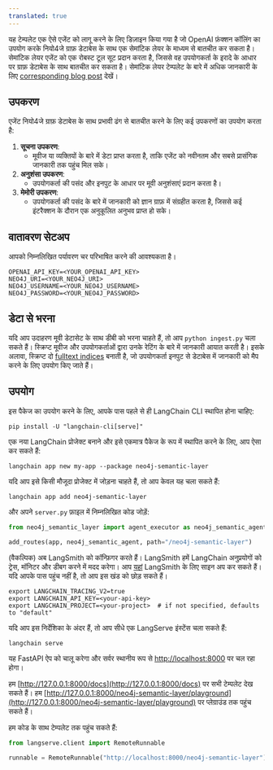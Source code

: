 ```yaml
---
translated: true
---
```


यह टेम्पलेट एक ऐसे एजेंट को लागू करने के लिए डिज़ाइन किया गया है जो OpenAI फ़ंक्शन कॉलिंग का उपयोग करके नियो4जे ग्राफ़ डेटाबेस के साथ एक सेमांटिक लेयर के माध्यम से बातचीत कर सकता है।
सेमांटिक लेयर एजेंट को एक रोबस्ट टूल सूट प्रदान करता है, जिससे वह उपयोगकर्ता के इरादे के आधार पर ग्राफ़ डेटाबेस के साथ बातचीत कर सकता है।
सेमांटिक लेयर टेम्पलेट के बारे में अधिक जानकारी के लिए [corresponding blog post](https://medium.com/towards-data-science/enhancing-interaction-between-language-models-and-graph-databases-via-a-semantic-layer-0a78ad3eba49) देखें।

## उपकरण

एजेंट नियो4जे ग्राफ़ डेटाबेस के साथ प्रभावी ढंग से बातचीत करने के लिए कई उपकरणों का उपयोग करता है:

1. **सूचना उपकरण**:
   - मूवीज या व्यक्तियों के बारे में डेटा प्राप्त करता है, ताकि एजेंट को नवीनतम और सबसे प्रासंगिक जानकारी तक पहुंच मिल सके।
2. **अनुशंसा उपकरण**:
   - उपयोगकर्ता की पसंद और इनपुट के आधार पर मूवी अनुशंसाएं प्रदान करता है।
3. **मेमोरी उपकरण**:
   - उपयोगकर्ता की पसंद के बारे में जानकारी को ज्ञान ग्राफ़ में संग्रहीत करता है, जिससे कई इंटरैक्शन के दौरान एक अनुकूलित अनुभव प्राप्त हो सके।

## वातावरण सेटअप

आपको निम्नलिखित पर्यावरण चर परिभाषित करने की आवश्यकता है।

```shell
OPENAI_API_KEY=<YOUR_OPENAI_API_KEY>
NEO4J_URI=<YOUR_NEO4J_URI>
NEO4J_USERNAME=<YOUR_NEO4J_USERNAME>
NEO4J_PASSWORD=<YOUR_NEO4J_PASSWORD>
```

## डेटा से भरना

यदि आप उदाहरण मूवी डेटासेट के साथ डीबी को भरना चाहते हैं, तो आप `python ingest.py` चला सकते हैं।
स्क्रिप्ट मूवीज और उपयोगकर्ताओं द्वारा उनके रेटिंग के बारे में जानकारी आयात करती है।
इसके अलावा, स्क्रिप्ट दो [fulltext indices](https://neo4j.com/docs/cypher-manual/current/indexes-for-full-text-search/) बनाती है, जो उपयोगकर्ता इनपुट से डेटाबेस में जानकारी को मैप करने के लिए उपयोग किए जाते हैं।

## उपयोग

इस पैकेज का उपयोग करने के लिए, आपके पास पहले से ही LangChain CLI स्थापित होना चाहिए:

```shell
pip install -U "langchain-cli[serve]"
```

एक नया LangChain प्रोजेक्ट बनाने और इसे एकमात्र पैकेज के रूप में स्थापित करने के लिए, आप ऐसा कर सकते हैं:

```shell
langchain app new my-app --package neo4j-semantic-layer
```

यदि आप इसे किसी मौजूदा प्रोजेक्ट में जोड़ना चाहते हैं, तो आप केवल यह चला सकते हैं:

```shell
langchain app add neo4j-semantic-layer
```

और अपने `server.py` फ़ाइल में निम्नलिखित कोड जोड़ें:

```python
from neo4j_semantic_layer import agent_executor as neo4j_semantic_agent

add_routes(app, neo4j_semantic_agent, path="/neo4j-semantic-layer")
```

(वैकल्पिक) अब LangSmith को कॉन्फ़िगर करते हैं।
LangSmith हमें LangChain अनुप्रयोगों को ट्रेस, मॉनिटर और डीबग करने में मदद करेगा।
आप [यहां](https://smith.langchain.com/) LangSmith के लिए साइन अप कर सकते हैं।
यदि आपके पास पहुंच नहीं है, तो आप इस खंड को छोड़ सकते हैं।

```shell
export LANGCHAIN_TRACING_V2=true
export LANGCHAIN_API_KEY=<your-api-key>
export LANGCHAIN_PROJECT=<your-project>  # if not specified, defaults to "default"
```

यदि आप इस निर्देशिका के अंदर हैं, तो आप सीधे एक LangServe इंस्टेंस चला सकते हैं:

```shell
langchain serve
```

यह FastAPI ऐप को चालू करेगा और सर्वर स्थानीय रूप से [http://localhost:8000](http://localhost:8000) पर चल रहा होगा।

हम [http://127.0.0.1:8000/docs](http://127.0.0.1:8000/docs) पर सभी टेम्पलेट देख सकते हैं।
हम [http://127.0.0.1:8000/neo4j-semantic-layer/playground](http://127.0.0.1:8000/neo4j-semantic-layer/playground) पर प्लेग्राउंड तक पहुंच सकते हैं।

हम कोड के साथ टेम्पलेट तक पहुंच सकते हैं:

```python
from langserve.client import RemoteRunnable

runnable = RemoteRunnable("http://localhost:8000/neo4j-semantic-layer")
```
